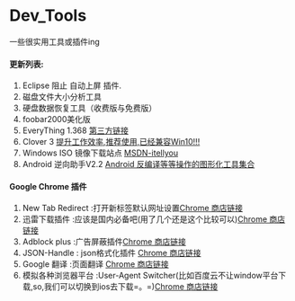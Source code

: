 # Dev_Tools
一些很实用工具或插件ing

#### 更新列表: ####

1. Eclipse 阻止 自动上屏 插件.
2. 磁盘文件大小分析工具
3. 硬盘数据恢复工具（收费版与免费版）
4. foobar2000美化版
5. EveryThing 1.368 [第三方链接](http://www.iplaysoft.com/everything.html)
6. Clover 3 [提升工作效率,推荐使用,已经兼容Win10!!!](http://cn.ejie.me/)
7. Windows ISO 镜像下载站点 [MSDN-itellyou](http://msdn.itellyou.cn/)
8. Android 逆向助手V2.2 [Android 反编译等等操作的图形化工具集合](http://oahzrw11n.bkt.clouddn.com//android/tool/Android%E9%80%86%E5%90%91%E5%8A%A9%E6%89%8B_v2.2.rar)




#### Google Chrome 插件 ####

1. New Tab Redirect :打开新标签默认网址设置[Chrome 商店链接](https://chrome.google.com/webstore/detail/new-tab-redirect/icpgjfneehieebagbmdbhnlpiopdcmna/reviews?utm_source=chrome-ntp-icon)
2. 迅雷下载插件 :应该是国内必备吧(用了几个还是这个比较可以)[Chrome 商店链接](https://chrome.google.com/webstore/detail/thunder-download-extensio/ncennffkjdiamlpmcbajkmaiiiddgioo)
3. Adblock plus :广告屏蔽插件[Chrome 商店链接](https://chrome.google.com/webstore/detail/adblock-plus/cfhdojbkjhnklbpkdaibdccddilifddb/reviews)
4. JSON-Handle : json格式化插件 [Chrome 商店链接](https://chrome.google.com/webstore/detail/json-handle/iahnhfdhidomcpggpaimmmahffihkfnj)
5. Google 翻译 :页面翻译 [Chrome 商店链接](https://chrome.google.com/webstore/detail/google-translate/aapbdbdomjkkjkaonfhkkikfgjllcleb)
6. 模拟各种浏览器平台 :User-Agent Switcher(比如百度云不让window平台下载,so,我们可以切换到ios去下载=。=)[Chrome 商店链接](https://chrome.google.com/webstore/detail/user-agent-switcher-for-c/djflhoibgkdhkhhcedjiklpkjnoahfmg)